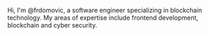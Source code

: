 Hi, I'm @frdomovic, a software engineer specializing in blockchain technology. 
My areas of expertise include frontend development, blockchain and cyber security.
